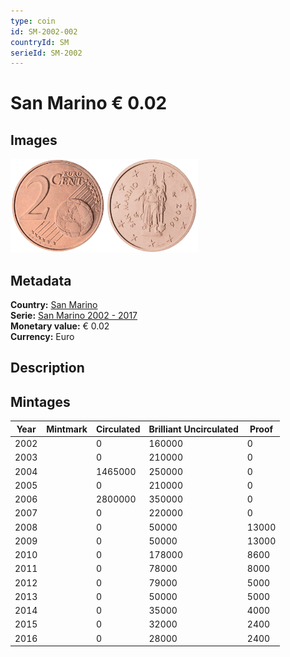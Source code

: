 ```yaml
---
type: coin
id: SM-2002-002
countryId: SM
serieId: SM-2002
---
```


# San Marino € 0.02

## Images

<img src="../../../Images/common-2002-002.webp" height="150" alt="Front image"><img src="Images/san marino-2002-002.webp" height="150" alt="Back image">

## Metadata

**Country:** [San Marino](../index.md)\
**Serie:** [San Marino 2002 - 2017](index.md)\
**Monetary value:** € 0.02\
**Currency:** Euro

## Description

## Mintages

| Year | Mintmark | Circulated | Brilliant Uncirculated | Proof |
| ---- | -------- | ---------- | ---------------------- | ----- |
| 2002 |          | 0          | 160000                 | 0     |
| 2003 |          | 0          | 210000                 | 0     |
| 2004 |          | 1465000    | 250000                 | 0     |
| 2005 |          | 0          | 210000                 | 0     |
| 2006 |          | 2800000    | 350000                 | 0     |
| 2007 |          | 0          | 220000                 | 0     |
| 2008 |          | 0          | 50000                  | 13000 |
| 2009 |          | 0          | 50000                  | 13000 |
| 2010 |          | 0          | 178000                 | 8600  |
| 2011 |          | 0          | 78000                  | 8000  |
| 2012 |          | 0          | 79000                  | 5000  |
| 2013 |          | 0          | 50000                  | 5000  |
| 2014 |          | 0          | 35000                  | 4000  |
| 2015 |          | 0          | 32000                  | 2400  |
| 2016 |          | 0          | 28000                  | 2400  |
